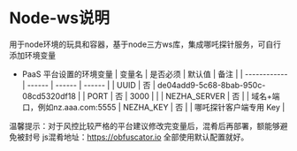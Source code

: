 # Node-ws说明
用于node环境的玩具和容器，基于node三方ws库，集成哪吒探针服务，可自行添加环境变量
* PaaS 平台设置的环境变量
  | 变量名        | 是否必须 | 默认值 | 备注 |
  | ------------ | ------ | ------ | ------ |
  | UUID         | 否 | de04add9-5c68-8bab-950c-08cd5320df18 |
  | PORT         | 否 |  3000  |  |
  | NEZHA_SERVER | 否 |        | 域名+端口，例如nz.aaa.com:5555
  | NEZHA_KEY    | 否 |        | 哪吒探针客户端专用 Key |

    
温馨提示：对于风控比较严格的平台建议修改完变量后，混肴后再部署，额能够避免被封号
js混肴地址：https://obfuscator.io 全部使用默认配置就好。
